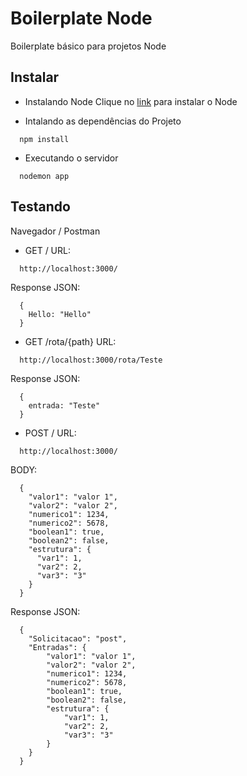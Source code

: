 # Boilerplate Node
Boilerplate básico para projetos Node

## Instalar

* Instalando Node 
  Clique no [link](https://nodejs.org/en/download/) para instalar o Node

* Intalando as dependências do Projeto
```
  npm install
```

* Executando o servidor
```
  nodemon app
```

## Testando
Navegador / Postman
* GET /
URL:
```
  http://localhost:3000/
```
Response JSON:
```
  {
    Hello: "Hello"
  }
```

* GET /rota/{path}
URL:
```
  http://localhost:3000/rota/Teste
```
Response JSON:
```
  {
    entrada: "Teste"
  }
```

* POST /
URL:
```
  http://localhost:3000/
```
BODY:
```
  {
    "valor1": "valor 1",
    "valor2": "valor 2", 
    "numerico1": 1234, 
    "numerico2": 5678, 
    "boolean1": true, 
    "boolean2": false,
    "estrutura": {
      "var1": 1,
      "var2": 2,
      "var3": "3"
    }
  }
```
Response JSON:
```
  {
    "Solicitacao": "post",
    "Entradas": {
        "valor1": "valor 1",
        "valor2": "valor 2",
        "numerico1": 1234,
        "numerico2": 5678,
        "boolean1": true,
        "boolean2": false,
        "estrutura": {
            "var1": 1,
            "var2": 2,
            "var3": "3"
        }
    }
  }
```